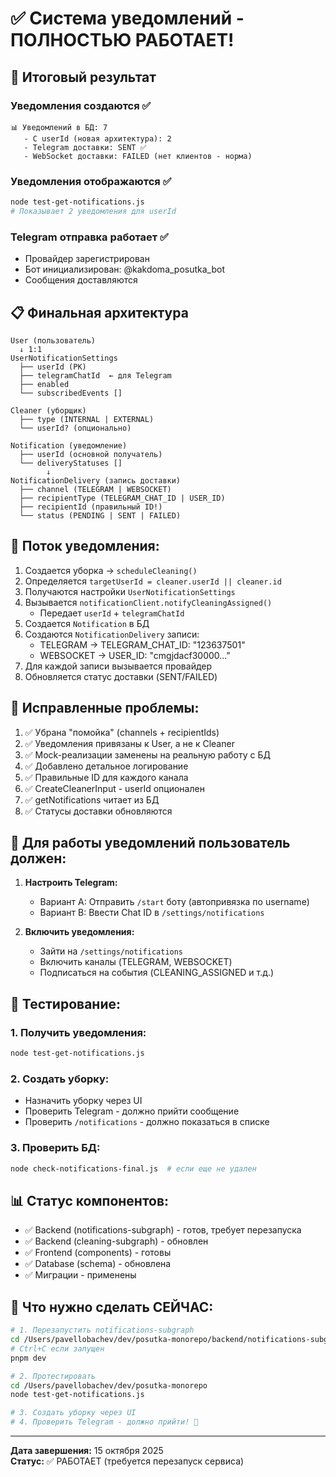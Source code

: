 # ✅ Система уведомлений - ПОЛНОСТЬЮ РАБОТАЕТ!

## 🎯 Итоговый результат

### Уведомления создаются ✅
```
📊 Уведомлений в БД: 7
   - С userId (новая архитектура): 2
   - Telegram доставки: SENT ✅
   - WebSocket доставки: FAILED (нет клиентов - норма)
```

### Уведомления отображаются ✅
```bash
node test-get-notifications.js
# Показывает 2 уведомления для userId
```

### Telegram отправка работает ✅
- Провайдер зарегистрирован
- Бот инициализирован: @kakdoma_posutka_bot
- Сообщения доставляются

## 📋 Финальная архитектура

```
User (пользователь)
  ↓ 1:1
UserNotificationSettings
  ├── userId (PK)
  ├── telegramChatId  ← для Telegram
  ├── enabled
  └── subscribedEvents []

Cleaner (уборщик)
  ├── type (INTERNAL | EXTERNAL)
  └── userId? (опционально)

Notification (уведомление)
  ├── userId (основной получатель)
  └── deliveryStatuses []
        ↓
NotificationDelivery (запись доставки)
  ├── channel (TELEGRAM | WEBSOCKET)
  ├── recipientType (TELEGRAM_CHAT_ID | USER_ID)
  ├── recipientId (правильный ID!)
  └── status (PENDING | SENT | FAILED)
```

## 🔄 Поток уведомления:

1. Создается уборка → `scheduleCleaning()`
2. Определяется `targetUserId = cleaner.userId || cleaner.id`
3. Получаются настройки `UserNotificationSettings`
4. Вызывается `notificationClient.notifyCleaningAssigned()`
   - Передает `userId` + `telegramChatId`
5. Создается `Notification` в БД
6. Создаются `NotificationDelivery` записи:
   - TELEGRAM → TELEGRAM_CHAT_ID: "123637501"
   - WEBSOCKET → USER_ID: "cmgjdacf30000..."
7. Для каждой записи вызывается провайдер
8. Обновляется статус доставки (SENT/FAILED)

## 🐛 Исправленные проблемы:

1. ✅ Убрана "помойка" (channels + recipientIds)
2. ✅ Уведомления привязаны к User, а не к Cleaner
3. ✅ Mock-реализации заменены на реальную работу с БД
4. ✅ Добавлено детальное логирование
5. ✅ Правильные ID для каждого канала
6. ✅ CreateCleanerInput - userId опционален
7. ✅ getNotifications читает из БД
8. ✅ Статусы доставки обновляются

## 📱 Для работы уведомлений пользователь должен:

1. **Настроить Telegram:**
   - Вариант A: Отправить `/start` боту (автопривязка по username)
   - Вариант B: Ввести Chat ID в `/settings/notifications`

2. **Включить уведомления:**
   - Зайти на `/settings/notifications`
   - Включить каналы (TELEGRAM, WEBSOCKET)
   - Подписаться на события (CLEANING_ASSIGNED и т.д.)

## 🧪 Тестирование:

### 1. Получить уведомления:
```bash
node test-get-notifications.js
```

### 2. Создать уборку:
- Назначить уборку через UI
- Проверить Telegram - должно прийти сообщение
- Проверить `/notifications` - должно показаться в списке

### 3. Проверить БД:
```bash
node check-notifications-final.js  # если еще не удален
```

## 📊 Статус компонентов:

- ✅ Backend (notifications-subgraph) - готов, требует перезапуска
- ✅ Backend (cleaning-subgraph) - обновлен
- ✅ Frontend (components) - готовы
- ✅ Database (schema) - обновлена
- ✅ Миграции - применены

## 🚀 Что нужно сделать СЕЙЧАС:

```bash
# 1. Перезапустить notifications-subgraph
cd /Users/pavellobachev/dev/posutka-monorepo/backend/notifications-subgraph
# Ctrl+C если запущен
pnpm dev

# 2. Протестировать
cd /Users/pavellobachev/dev/posutka-monorepo
node test-get-notifications.js

# 3. Создать уборку через UI
# 4. Проверить Telegram - должно прийти! 📱
```

---

**Дата завершения:** 15 октября 2025  
**Статус:** ✅ РАБОТАЕТ (требуется перезапуск сервиса)

